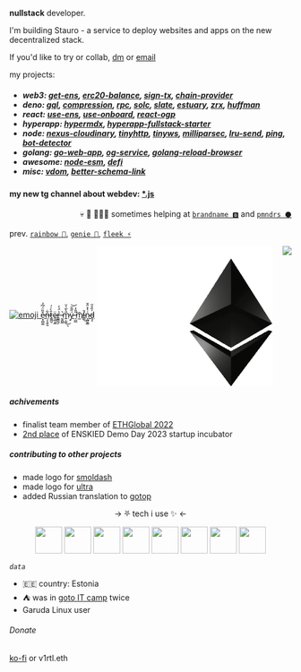 **nullstack** developer.

I'm building Stauro - a service to deploy websites and apps on the new decentralized stack.

If you'd like to try or collab, [dm](https://t.me/v_1rtl) or [email](mailto:yo@v1rtl.site)

my projects:
<h5>

- web3: [get-ens](https://github.com/talentlessguy/get-ens), [erc20-balance](https://github.com/talentlessguy/erc20-balance), [sign-tx](https://github.com/talentlessguy/send-tx), [chain-provider](https://github.com/talentlessguy/chain-provider)
- deno: [gql](https://github.com/deno-libs/gql), [compression](https://github.com/deno-libs/http_compression), [rpc](https://github.com/deno-libs/rpc), [solc](https://github.com/deno-web3/solc), [slate](https://github.com/deno-web3/slate), [estuary](https://github.com/deno-web3/estuary), [zrx](https://github.com/deno-web3/zrx), [huffman](https://github.com/talentlessguy/huffman-deno)
- react: [use-ens](https://github.com/talentlessguy/use-ens), [use-onboard](https://github.com/talentlessguy/use-onboard), [react-ogp](https://github.com/talentlessguy/react-ogp)
- hyperapp: [hypermdx](https://github.com/talentlessguy/hypermdx), [hyperapp-fullstack-starter](https://github.com/talentlessguy/hyperapp-fullstack-starter)
- node: [nexus-cloudinary](https://github.com/talentlessguy/nexus-cloudinary), [tinyhttp](https://github.com/tinyhttp/tinyhttp), [tinyws](https://github.com/tinyhttp/tinyws), [milliparsec](https://github.com/tinyhttp/milliparsec), [lru-send](https://github.com/tinyhttp/lru-send), [ping](https://github.com/tinyhttp/ping), [bot-detector](https://github.com/tinyhttp/bot-detector)
- golang: [go-web-app](https://github.com/talentlessguy/go-web-app), [og-service](https://github.com/talentlessguy/og-service), [golang-reload-browser](https://github.com/talentlessguy/golang-reload-browser)
- awesome: [node-esm](https://github.com/talentlessguy/awesome-node-esm), [defi](https://github.com/talentlessguy/awesome-defi)
- misc: [vdom](https://github.com/talentlessguy/vdom), [better-schema-link](https://github.com/talentlessguy/better-schema-link)
   
</h5>

#### my new tg channel about webdev: [*.js](https://t.me/asterisk_js)

<p align="right">💀 🔪 👨🏻‍💻 sometimes helping at <a href="https://brandname.tech"><code>brandname 🅱️</code></a> and <a href="https://pmnd.rs"><code>pmndrs ⚫</code></a>
  
prev. <a href="https://rainbow.me"><code>rainbow 🌈</code></a>, <a href="https://genie.xyz"><code>genie 🧞</code></a>, <a href="https://fleek.xyz"><code>fleek ⚡</code></a>
  
<p>

  <a href="https://v1rtl.site"><img src="https://i.pinimg.com/originals/c5/c3/f5/c5c3f5ff8adf868c95b6d1c4a27519f7.gif" height="200px" alt="emoji" /> ẹ̷͓̻͚̌̏̈́͆̉n̶̹̗̘͍͈͋t̷͍͇̮̄̀͑́ȩ̴̰͙̲̈r̶̳̻̪̗͐̈́̓ ̵̰̭̺̲͛m̷͍͕̺̎̀̃͛̆͜ͅý̷̠̋͂̆͝ ̵̩̺̲̎̎̒͘͘m̸̰̄í̴͇̄͜n̴͎̺̮͇͗̔̽̋̌ḑ̵͔̍̏̊̋</a>
  <a href="https://v1rtl.site/support"><img height="250px" align="center" alt="Support" src="/eth.gif" /></a>  <a href="https://tinyhttp.v1rtl.site">
  <img src="https://tinyhttp.v1rtl.site/logo.svg" align="right" height="80px" /></a>
</p>

##### achivements

- finalist team member of [ETHGlobal 2022](https://ethglobal.com/showcase/hashscan-rw5ay)
- [2nd place](https://nitter.net/v_1rtl/status/1667222867245711397) of ENSKIED Demo Day 2023 startup incubator

##### contributing to other projects

- made logo for [smoldash](https://github.com/marvinhagemeister/smoldash)
- made logo for [ultra](https://github.com/exhibitionist-digital/ultra)
- added Russian translation to [gotop](https://github.com/xxxserxxx/gotop)

<p align="center">→ ⛧ tech i use ✨ ←</p>

<p align="center">
  <img src="https://api.iconify.design/logos:figma.svg" height="48px" width="48px" align="center" />
  <img src="https://api.iconify.design/logos:typescript-icon.svg" height="48px" width="48px" align="center" />
  <img src="https://api.iconify.design/vscode-icons:file-type-go-gopher.svg" height="48px" width="48px" align="center" />
  <img src="https://api.iconify.design/logos:react.svg" height="48px" width="48px" align="center" />
  <img src="https://api.iconify.design/vscode-icons:file-type-caddy.svg" height="48px" width="48px" align="center" />
  <img src="https://api.iconify.design/vscode-icons:file-type-light-pnpm.svg" height="48px" width="48px" align="center" />
  <img src="https://api.iconify.design/file-icons:nextjs.svg" height="48px" width="48px" align="center" />
  <img src="https://api.iconify.design/logos:graphql.svg" height="48px" width="48px" align="center" />
 </p>


_`data`_

- 🇪🇪 country: Estonia
- ⛺ was in [goto IT camp](https://goto.msk.ru) twice
- Garuda Linux user

###### Donate

[ko-fi](https://ko-fi.com/v1rtl) or v1rtl.eth

